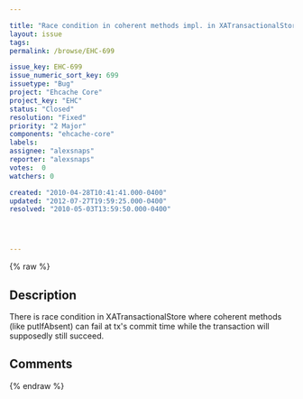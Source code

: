 ```yaml
---

title: "Race condition in coherent methods impl. in XATransactionalStore"
layout: issue
tags: 
permalink: /browse/EHC-699

issue_key: EHC-699
issue_numeric_sort_key: 699
issuetype: "Bug"
project: "Ehcache Core"
project_key: "EHC"
status: "Closed"
resolution: "Fixed"
priority: "2 Major"
components: "ehcache-core"
labels: 
assignee: "alexsnaps"
reporter: "alexsnaps"
votes:  0
watchers: 0

created: "2010-04-28T10:41:41.000-0400"
updated: "2012-07-27T19:59:25.000-0400"
resolved: "2010-05-03T13:59:50.000-0400"




---
```


{% raw %}

## Description

<div markdown="1" class="description">

There is race condition in XATransactionalStore where coherent methods (like putIfAbsent) can fail at tx's commit time while the transaction will supposedly still succeed.

</div>

## Comments



{% endraw %}
